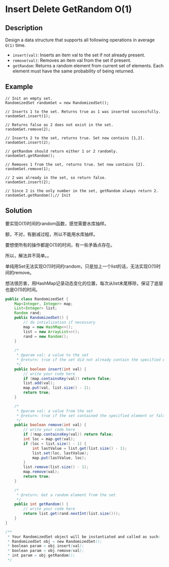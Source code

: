 # Insert Delete GetRandom O\(1\)

## Description

Design a data structure that supports all following operations in average `O(1)` time.

* `insert(val)`: Inserts an item val to the set if not already present.
* `remove(val)`: Removes an item val from the set if present.
* `getRandom`: Returns a random element from current set of elements. Each element must have the same probability of being returned.

## Example

```text
// Init an empty set.
RandomizedSet randomSet = new RandomizedSet();

// Inserts 1 to the set. Returns true as 1 was inserted successfully.
randomSet.insert(1);

// Returns false as 2 does not exist in the set.
randomSet.remove(2);

// Inserts 2 to the set, returns true. Set now contains [1,2].
randomSet.insert(2);

// getRandom should return either 1 or 2 randomly.
randomSet.getRandom();

// Removes 1 from the set, returns true. Set now contains [2].
randomSet.remove(1);

// 2 was already in the set, so return false.
randomSet.insert(2);

// Since 2 is the only number in the set, getRandom always return 2.
randomSet.getRandom();// Init
```

## Solution

要实现O\(1\)时间的random函数，感觉需要水库抽样。

额，不对，有删减过程，所以不能用水库抽样。

要想使所有的操作都是O\(1\)的时间，有一些矛盾点存在。

所以，解法并不简单。。

单纯用Set无法实现O\(1\)时间的random，只是加上一个list的话，无法实现O\(1\)时间的remove。

想法很厉害，用HashMap记录动态变化的位置，每次从list末尾移除，保证了底层也是O\(1\)的时间。

```java
public class RandomizedSet {
    Map<Integer, Integer> map;
    List<Integer> list;
    Random rand;
    public RandomizedSet() {
        // do intialization if necessary
        map = new HashMap<>();
        list = new ArrayList<>();
        rand = new Random();
    }
    
    /*
     * @param val: a value to the set
     * @return: true if the set did not already contain the specified element or false
     */
    public boolean insert(int val) {
        // write your code here
        if (map.containsKey(val)) return false;
        list.add(val);
        map.put(val, list.size() - 1);
        return true;
    }

    /*
     * @param val: a value from the set
     * @return: true if the set contained the specified element or false
     */
    public boolean remove(int val) {
        // write your code here
        if (!map.containsKey(val)) return false;
        int loc = map.get(val);
        if (loc < list.size() - 1) {
            int lastValue = list.get(list.size() - 1);
            list.set(loc, lastValue);
            map.put(lastValue, loc);
        }
        list.remove(list.size() - 1);
        map.remove(val);
        return true;
    }

    /*
     * @return: Get a random element from the set
     */
    public int getRandom() {
        // write your code here
        return list.get(rand.nextInt(list.size()));
    }
}

/**
 * Your RandomizedSet object will be instantiated and called as such:
 * RandomizedSet obj = new RandomizedSet();
 * boolean param = obj.insert(val);
 * boolean param = obj.remove(val);
 * int param = obj.getRandom();
 */
```



